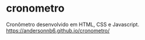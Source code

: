 # cronometro
Cronômetro desenvolvido em HTML, CSS e Javascript.  
https://andersonnb6.github.io/cronometro/
